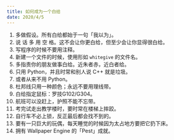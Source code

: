```yaml
---
title: 如何成为一个白给
date: 2020/4/5
---
```


1. 多做假设。所有白给都始于一句「我以为」。
2. 说 话 多 用 空 格。这不会让你更白给，但至少会让你显得很白给。
3. 写程序的时候不要用注释。
4. 新建一个文件的时候，使用形如 `whitegive` 的文件名。
5. 多指责你的朋友做事白给。近朱者赤，近白者给。
6. 只用 Python，并且时常和别人说 C++ 就是垃圾。
7. 或者从来不用 Python。
8. 杜邦线只用一种颜色；永远不要用理线带。
9. 白给指定鼠标：罗技G102/G304。
10. 航班可以没赶上，护照不能不忘带。
11. 考完试走出教学楼时，要时常在楼梯上摔跤。
12. 自行车不必上锁，反正最后都会找不到的。
13. 要有一只巨大的玩偶，每天睡觉的时候因为太占地方要把它扔下床。
14. 拥有 Wallpaper Engine 的「Pest」成就。 

